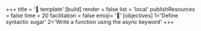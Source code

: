 +++
title = '🍬 template'
[build]
    render = false
    list = 'local'
    publishResources = false
time = 20
facilitation = false
emoji= '🧩'
[objectives]
    1='Define syntactic sugar'
    2='Write a function using the async keyword'
+++
